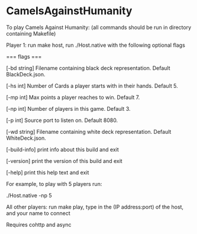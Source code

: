 # CamelsAgainstHumanity

To play Camels Against Humanity:
(all commands should be run in directory containing Makefile)

Player 1: run make host, run ./Host.native with the following optional flags

=== flags ===

  [-bd string]   Filename containing black deck representation. Default
                 BlackDeck.json.
                 
  [-hs int]      Number of Cards a player starts with in their hands. Default 5.
  
  [-mp int]      Max points a player reaches to win. Default 7.
  
  [-np int]      Number of players in this game. Default 3.
  
  [-p int]       Source port to listen on. Default 8080.
  
  [-wd string]   Filename containing white deck representation. Default
                 WhiteDeck.json.
  
  [-build-info]  print info about this build and exit
  
  [-version]     print the version of this build and exit
  
  [-help]        print this help text and exit

For example, to play with 5 players run:

./Host.native -np 5

All other players: run make play, type in the (IP address:port) of the host, 
and your name to connect


Requires cohttp and async
